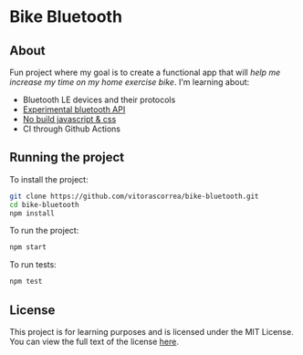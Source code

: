 # Bike Bluetooth

## About
Fun project where my goal is to create a functional app that will _help me increase my time on my home exercise bike_. I'm learning about:

- Bluetooth LE devices and their protocols
- [Experimental bluetooth API](https://developer.mozilla.org/en-US/docs/Web/API/Web_Bluetooth_API)
- [No build javascript & css](https://world.hey.com/dhh/you-can-t-get-faster-than-no-build-7a44131c)
- CI through Github Actions

## Running the project
To install the project:

```bash
git clone https://github.com/vitorascorrea/bike-bluetooth.git
cd bike-bluetooth
npm install
```

To run the project:
```bash
npm start
```

To run tests:
```bash
npm test
```

## License
This project is for learning purposes and is licensed under the MIT License. You can view the full text of the license [here](https://opensource.org/license/MIT).
